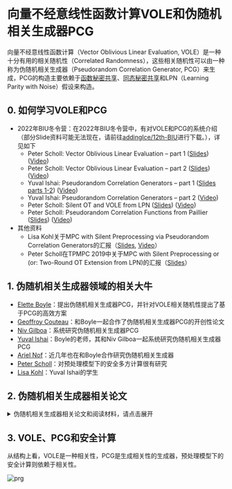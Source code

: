 # 向量不经意线性函数计算VOLE和伪随机相关生成器PCG

向量不经意线性函数计算（Vector Oblivious Linear Evaluation, VOLE）是一种十分有用的相关随机性（Correlated Randomness），这些相关随机性可以由一种称为伪随机相关生成器（Pseudorandom Correlation Generator, PCG）来生成，PCG的构造主要依赖于[函数秘密共享](https://github.com/Stu-Yang/HITSZ-SecurityGroup-MPC/tree/main/mpc/mpc-research/function-secret-sharing)、[同态秘密共享](https://github.com/Stu-Yang/HITSZ-SecurityGroup-MPC/tree/main/mpc/mpc-research/homomorphic-secret-sharing)和LPN（Learning Parity with Noise）假设来构造。

## 0. 如何学习VOLE和PCG

+ 2022年BIU冬令营：在2022年BIU冬令营中，有对VOLE和PCG的系统介绍（部分Slide资料可能无法现在，请前往[addingIce/12th-BIU](https://github.com/addingIce/The-12th-BIU-Winter-School-on-Cryptography)进行下载。），详见如下
  + Peter Scholl: Vector Oblivious Linear Evaluation – part 1 ([Slides](http://cyber.biu.ac.il/wp-content/uploads/2021/11/Vector_Oblivious_Linear_Evaluation-1.pdf)) ([Video](https://www.youtube.com/watch?v=ZfdXY_oLhSo&list=PL8Vt-7cSFnw1F7bBFws2kWA-7JVFkqKTy&index=9&t=9s))
  + Peter Scholl: Vector Oblivious Linear Evaluation – part 2 ([Slides](http://cyber.biu.ac.il/wp-content/uploads/2021/11/Vector_Oblivious_Linear_Evaluation-2.pdf)) ([Video](https://www.youtube.com/watch?v=i0Y6wdOgRR8&list=PL8Vt-7cSFnw1F7bBFws2kWA-7JVFkqKTy&index=10&t=4s))
  + Yuval Ishai: Pseudorandom Correlation Generators – part 1 ([Slides parts 1-2](http://cyber.biu.ac.il/wp-content/uploads/2021/11/pcg-Yuval_Ishai.pdf)) ([Video](https://www.youtube.com/watch?v=A2jWB6mlUPE&list=PL8Vt-7cSFnw1F7bBFws2kWA-7JVFkqKTy&index=11&t=5s))
  + Yuval Ishai: Pseudorandom Correlation Generators – part 2 ([Video](https://www.youtube.com/watch?v=AkfRu0yYkGU&list=PL8Vt-7cSFnw1F7bBFws2kWA-7JVFkqKTy&index=12&t=3s))
  + Peter Scholl: Silent OT and VOLE from LPN  ([Slides](http://cyber.biu.ac.il/wp-content/uploads/2021/11/pcg-3.pdf)) ([Video](https://www.youtube.com/watch?v=OxXBa-pUwa4&list=PL8Vt-7cSFnw1F7bBFws2kWA-7JVFkqKTy&index=19))
  + Peter Scholl: Pseudorandom Correlation Functions from Paillier ([Slides](http://cyber.biu.ac.il/wp-content/uploads/2021/11/pcg-4.pdf)) ([Video](https://www.youtube.com/watch?v=TbUQa-bJAHM&list=PL8Vt-7cSFnw1F7bBFws2kWA-7JVFkqKTy&index=20&t=1s))
+ 其他资料
  + Lisa Kohl关于MPC with Silent Preprocessing via Pseudorandom Correlation Generators的汇报（[Slides](https://simons.berkeley.edu/sites/default/files/docs/15517/mpcwithsilentpreprocessing.pdf), [Video](https://www.youtube.com/watch?v=CVRZdUJwlqw)）
  + Peter Scholl在TPMPC 2019中关于MPC with Silent Preprocessing or (or: Two-Round OT Extension from LPN)的汇报（[Slides](http://u.cs.biu.ac.il/~lindell/TPMPC2019/Peter_Scholl_TPMPC2019.pdf)）

## 1. 伪随机相关生成器领域的相关大牛
+ [Elette Boyle](https://cs.idc.ac.il/~elette/)：提出伪随机相关生成器PCG，并针对VOLE相关随机性提出了基于PCG的高效方案
+ [Geoffroy Couteau](https://geoffroycouteau.github.io/)：和Boyle一起合作了伪随机相关生成器PCG的开创性论文
+ [Niv Gilboa](https://www.bgu.ac.il/~gilboan)：系统研究伪随机相关生成器PCG
+ [Yuval Ishai](https://www.cs.technion.ac.il/~yuvali/)：Boyle的老师，其和Niv Gilboa一起系统研究伪随机相关生成器PCG
+ [Ariel Nof](https://u.cs.biu.ac.il/~nofarie/)：近几年也在和Boyle合作研究伪随机相关生成器
+ [Peter Scholl](https://dblp.org/pid/00/10576.html)：对预处理模型下的安全多方计算很有研究
+ [Lisa Kohl](https://lisakohl.me/)：Yuval Ishai的学生

## 2. 伪随机相关生成器相关论文

<details>
<summary>伪随机相关生成器相关论文和阅读材料，请点击展开</summary>

### 2.1 相关论文

+ ***[Bea91]Efficient Multiparty Protocols Using Circuit Randomization***
  + 预处理模型最早源于Beaver的工作，Beaver针对BGW协议的复杂乘法运算，提出了乘法三元组的概念（后也称Beaver三元组），用一轮交互便可完成一次乘法运算，大大提高了乘法运算的效率。
  + 论文发表在CRYPTO 1991，论文链接见[Springer](https://link.springer.com/chapter/10.1007/3-540-46766-1_34)
+ ***[IKM+13]On the Power of Correlated Randomness in Secure Computation***
  + Ishai等人在2013年研究了相关随机性能在多大程度上帮助构造不诚实大多数的安全多方计算协议，称为OTTT协议
  + 论文发表在TCC，论文链接见[Springer](https://link.springer.com/chapter/10.1007/978-3-642-36594-2_34)，[eprint](https://www.iacr.org/archive/tcc2013/77850598/77850598.pdf)
+ :triangular_flag_on_post:***Function Secret Sharing***：Elette Boyle等人在2015年提出函数秘密共享（Function Secret Sharing, FSS），详见[Function Secret Sharing](https://github.com/Stu-Yang/HITSZ-SecurityGroup-MPC/tree/main/mpc/mpc-research/function-secret-sharing)
  + ***[BGI15]Function Secret Sharing***：函数秘密共享的开山之作，论文发表在EuroCrypto 2015，论文链接见[Springer](https://link.springer.com/chapter/10.1007/978-3-662-46803-6_12)
  + ***[BGI16]Function Secret Sharing: Improvements and Extensions***：函数秘密共享的系统研究，发表在CCS 2016，论文链接见[ACM CCS](https://dl.acm.org/doi/10.1145/2976749.2978429)、[ePrint](https://eprint.iacr.org/2018/707)
  + ***[BGI19]Secure Computation with Preprocessing via Function Secret Sharing***：利用函数秘密共享实现了预处理模型下的安全计算协议，发表在TCC 2019，论文链接见[Springer](https://link.springer.com/chapter/10.1007/978-3-030-36030-6_14)、[ePrint](https://eprint.iacr.org/2019/1095)
  + ***[BCG+21]Function Secret Sharing for Mixed-Mode and Fixed-Point Secure Computation***：函数秘密共享和安全计算，论文发表在EuroCrypto 2021，论文链接见[Springer](https://link.springer.com/chapter/10.1007/978-3-030-77886-6_30)、[ePrint](https://eprint.iacr.org/2020/1392)
+ :triangular_flag_on_post:***Homomorphic Secret Sharing***：Elette Boyle等人在2016年提出同态秘密共享（Homomorphic Secret Sharing, HSS），详见[Homomorphic Secret Sharing](https://github.com/Stu-Yang/HITSZ-SecurityGroup-MPC/tree/main/mpc/mpc-research/homomorphic-secret-sharing)。在研究同态秘密共享时，Boyle等人提出了伪随机相关生成器的概念。
  + ***[BGI16]Breaking the Circuit Size Barrier for Secure Computation Under DDH***：同态秘密共享的开山之作，发表在Crypto 2016，论文链接见[eprint](https://eprint.iacr.org/2016/585)
  + ***[BGI17]Group-Based Secure Computation: Optimizing Rounds, Communication, and Computation***：同态秘密共享的开山续作，发表在EuroCrypto 2017，论文链接见[Springer](https://link.springer.com/chapter/10.1007/978-3-319-56614-6_6) 
  + ***[BCG+17]Homomorphic Secret Sharing: Optimizations and Applications***：同态秘密共享的系统研究，发表在CCS 2017，论文链接见[eprint](https://eprint.iacr.org/2018/419)
+ ***[BCGI18]Compressing Vector OLE***
  + 基于函数秘密共享和LPN假设提出了一种快速生成 VOLE 伪随机实例的新方法
  + 论文发表在CCS 2018，论文链接见[ACM](https://dl.acm.org/doi/10.1145/3243734.3243868)，[eprint](https://eprint.iacr.org/2019/273)
+ :triangular_flag_on_post:***[BCG+19]Efficient Pseudorandom Correlation Generators: Silent OT Extension and More***
  + 正式提出伪随机相关生成器，并给出其定义和安全性定义，同时为OT相关性、两方相关性和多方相关性提出伪随机相关生成器构造
  + 论文发表在CRYPTO 2019，论文链接见[Springer](https://link.springer.com/chapter/10.1007/978-3-030-26954-8_16)，[eprint](https://eprint.iacr.org/2019/448)，论文汇报见[Video](https://www.youtube.com/watch?v=6XQgFCVg6d4&list=PLeeS-3Ml-rppCQ2B6cqzZinF3352qVYF4&index=68)
+ ***[BCG+19]Efficient Two-Round OT Extension and Silent Non-Interactive Secure Computation***
  + 基于伪随机相关生成器构造了两轮的OT扩展
  + 论文发表在CCS 2019，论文链接见[ACM](https://dl.acm.org/doi/10.1145/3319535.3354255)，[eprint](https://eprint.iacr.org/2019/1159)
+ ***[BCG+20]Efficient Pseudorandom Correlation Generators from Ring-LPN***
  + 基于环上LPN假设设计了高效的伪随机相关生成器构造
  + 论文发表在CRYPTO 2020，论文链接见[Springer](https://link.springer.com/chapter/10.1007/978-3-030-26954-8_16)，[eprint](https://eprint.iacr.org/2019/448)，论文汇报见[Slides](https://iacr.org/submit/files/slides/2020/crypto/crypto2020/401/slides.pdf)
+ ***[BCG+20]Correlated Pseudorandom Functions from Variable-Density LPN***
  + 基于Variable-Density LPN的伪随机相关函数，其是伪随机相关生成器的推广
  + 论文发表在FOCS 2020，论文链接见[eprint](https://eprint.iacr.org/2020/1417)
+ ***[BGIN21]Sublinear GMW-Style Compiler for MPC with Preprocessing***
  + 提出了具有亚线性离线阶段的GMW范式安全多方计算
  + 论文发表在CRYPTO 2021，论文链接见[SPringer](https://link.springer.com/chapter/10.1007/978-3-030-84245-1_16)，[eprint](https://eprint.iacr.org/2022/261)
+ ***[BGIN22]Secure Multiparty Computation with Sublinear Preprocessing***
  + 提出了第一个针对（恶意）MPC 进行预处理的具体有效方法，其中离线通信在电路大小上是次线性的
  + 论文发表在EUROCRYPT 2022，论文链接见[Springer](https://link.springer.com/chapter/10.1007/978-3-031-06944-4_15)，论文汇报见[Slides](https://iacr.org/submit/files/slides/2022/eurocrypt/eurocrypt2022/376/slides.pptx), [Video](https://www.youtube.com/watch?v=bmTcgj_dmsY&list=PLeeS-3Ml-rpo46w2onH4CGzlHZ8uwa1w5&index=23)
+ ***[BCM22]Correlated Pseudorandomness from Expand-Accumulate Codes***
  + 引入了一种基于所谓的扩展累积码的简单 PCG 新设计
  + 论文发表在CRYPTO 2022，论文链接见[Springer](https://link.springer.com/chapter/10.1007/978-3-031-15979-4_21)，[eprint](https://eprint.iacr.org/2022/1014)
+ ***[BCM22]Sublinear Secure Computation from New Assumptions***
  + 通过利用新技术来扩展亚线性通信的计算假设集
  + 论文发表在TCC 2022，论文链接见[Springer](https://link.springer.com/chapter/10.1007/978-3-031-22365-5_5)，[eprint](https://eprint.iacr.org/2023/513)
+ ***[AS22]Low-Communication Multiparty Triple Generation for SPDZ from Ring-LPN***
  + 基于3方DPF构造，提出了面向SPDZ的多方元组生成，而现有工作支持两方的构造
  + 论文发表在PKC 2022，论文链接见[Springer](https://link.springer.com/chapter/10.1007/978-3-030-97121-2_9)，[eprint](https://eprint.iacr.org/2022/315.pdf)
+ ***[BCG+23]Oblivious Transfer with Constant Computational Overhead***
  + 基于用于bit-OT相关的恒定开销伪随机相关生成器PCG，提出了具有常数计算代价的不经意传输协议
  + 论文发表在EUROCRYPT 2023，论文链接见[Springer](https://link.springer.com/chapter/10.1007/978-3-031-30545-0_10)，[eprint](https://eprint.iacr.org/2023/817)
+ ***[BCM23]Sublinear-Communication Secure Multiparty Computation Does Not Require FHE***
  + 基于N方函数秘密共享的特定形式构建了一个用于实现安全N+1方计算框架，且离线通信为亚线性复杂度
  + 论文发表在EUROCRYPT 2023，论文链接见[Springer](https://link.springer.com/chapter/10.1007/978-3-031-30617-4_6)
+ ***[CD23]Pseudorandom Correlation Functions from Variable-Density LPN, Revisited***
  + [BCG+20]Correlated Pseudorandom Functions from Variable-Density LPN的进一步工作
  + 发表在PKC 23，论文链接见[Springe](https://link.springer.com/chapter/10.1007/978-3-031-31371-4_8)，[eprint](https://eprint.iacr.org/2023/650)

### 2.2 相关随机性阅读材料

这里列出一些相关随机性，以及对应的论文
+ 乘法三元组，以及认证乘法三元组
+ 二项式元组和算术元组
  + ***[RRKK22]Arithmetic Tuples for MPC***
    + 作者为Pascal Reisert, Marc Rivinius,Toomas Krips, Ralf Kuesters，论文链接见[eprint](https://eprint.iacr.org/2022/667)
+ OT相关随机性（ROT、COT和OT）
+ VOLE相关随机性（OLE、R-OLE和VOLE）
+ 查找表（Lookup Table）
  + ***[IKM+13]On the Power of Correlated Randomness in Secure Computation***
    + Ishai等人在2013年研究了相关随机性能在多大程度上帮助构造不诚实大多数的安全多方计算协议，称为OTTT协议
    + 论文发表在TCC 2013，论文链接见[Springer](https://link.springer.com/chapter/10.1007/978-3-642-36594-2_34)，[eprint](https://www.iacr.org/archive/tcc2013/77850598/77850598.pdf)
  + ***[DNNR17]The TinyTable protocol for 2-Party Secure Computation, or: Gate-scrambling Revisited***
    + 利用真值表来实现所有函数的预处理模型下安全计算，该方法针对布尔电路
    + 发表在Crypto 2017，论文链接见[Springer](https://link.springer.com/chapter/10.1007/978-3-319-63688-7_6)，[eprint](https://eprint.iacr.org/2016/695)
  + ***[DKS+17]Pushing the Communication Barrier in Secure Computation using Lookup Tables***
    + 发表在NDSS 2017，论文链接见[eprint](https://eprint.iacr.org/2018/486.pdf)
  + ***[BHS+23]FLUTE: Fast and Secure Lookup Table Evaluations***
    + 发表在SP 2023，论文链接见[eprint](https://eprint.iacr.org/2023/499)

</details>

## 3. VOLE、PCG和安全计算

从结构上看，VOLE是一种相关性，PCG是生成相关性的生成器，预处理模型下的安全计算则依赖于相关性。


![prg](https://github.com/Stu-Yang/HITSZ-SecurityGroup-MPC/assets/66773755/5e376bcf-f456-464e-9fb9-8a9d3851f76e)

